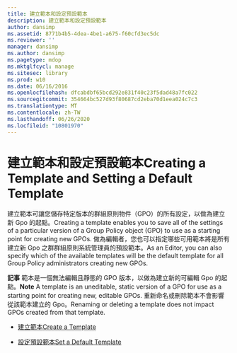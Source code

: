 ```yaml
---
title: 建立範本和設定預設範本
description: 建立範本和設定預設範本
author: dansimp
ms.assetid: 8771b4b5-4dea-4be1-a675-f60cfd3ec5dc
ms.reviewer: ''
manager: dansimp
ms.author: dansimp
ms.pagetype: mdop
ms.mktglfcycl: manage
ms.sitesec: library
ms.prod: w10
ms.date: 06/16/2016
ms.openlocfilehash: dfcabdbf65bcd292e831f40c23f5dad48a7fc022
ms.sourcegitcommit: 354664bc527d93f80687cd2eba70d1eea024c7c3
ms.translationtype: MT
ms.contentlocale: zh-TW
ms.lasthandoff: 06/26/2020
ms.locfileid: "10801970"
---
```

# <span data-ttu-id="d08db-103">建立範本和設定預設範本</span><span class="sxs-lookup"><span data-stu-id="d08db-103">Creating a Template and Setting a Default Template</span></span>


<span data-ttu-id="d08db-104">建立範本可讓您儲存特定版本的群組原則物件（GPO）的所有設定，以做為建立新 Gpo 的起點。</span><span class="sxs-lookup"><span data-stu-id="d08db-104">Creating a template enables you to save all of the settings of a particular version of a Group Policy object (GPO) to use as a starting point for creating new GPOs.</span></span> <span data-ttu-id="d08db-105">做為編輯者，您也可以指定哪些可用範本將是所有建立新 Gpo 之群群組原則系統管理員的預設範本。</span><span class="sxs-lookup"><span data-stu-id="d08db-105">As an Editor, you can also specify which of the available templates will be the default template for all Group Policy administrators creating new GPOs.</span></span>

<span data-ttu-id="d08db-106">**記事** 範本是一個無法編輯且靜態的 GPO 版本，以做為建立新的可編輯 Gpo 的起點。</span><span class="sxs-lookup"><span data-stu-id="d08db-106">**Note** A template is an uneditable, static version of a GPO for use as a starting point for creating new, editable GPOs.</span></span> <span data-ttu-id="d08db-107">重新命名或刪除範本不會影響從該範本建立的 Gpo。</span><span class="sxs-lookup"><span data-stu-id="d08db-107">Renaming or deleting a template does not impact GPOs created from that template.</span></span>

 

-   [<span data-ttu-id="d08db-108">建立範本</span><span class="sxs-lookup"><span data-stu-id="d08db-108">Create a Template</span></span>](create-a-template.md)

-   [<span data-ttu-id="d08db-109">設定預設範本</span><span class="sxs-lookup"><span data-stu-id="d08db-109">Set a Default Template</span></span>](set-a-default-template.md)

 

 





